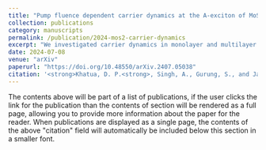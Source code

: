 ```yaml
---
title: "Pump fluence dependent carrier dynamics at the A-exciton of MoS<sub>2</sub>: Monolayer vs. Bulk"
collection: publications
category: manuscripts
permalink: /publication/2024-mos2-carrier-dynamics
excerpt: "We investigated carrier dynamics in monolayer and multilayer MoS<sub>2</sub> at photo-doping densities near the Mott limit. Despite similar band structures near the K-point, marked differences emerge due to exciton dissociation, bandgap renormalization, and intervalley relaxation, offering key insights into MoS<sub>2</sub> optoelectronics."
date: 2024-07-08
venue: "arXiv"
paperurl: "https://doi.org/10.48550/arXiv.2407.05038"
citation: '<strong>Khatua, D. P.<strong>, Singh, A., Gurung, S., and Jayabalan, J. (2024). "Pump fluence dependent carrier dynamics at the A-exciton of MoS<sub>2</sub>: Monolayer vs. Bulk." <i>arXiv:2407.05038</i>. https://doi.org/10.48550/arXiv.2407.05038'
---
```


The contents above will be part of a list of publications, if the user clicks the link for the publication than the contents of section will be rendered as a full page, allowing you to provide more information about the paper for the reader. When publications are displayed as a single page, the contents of the above "citation" field will automatically be included below this section in a smaller font.
